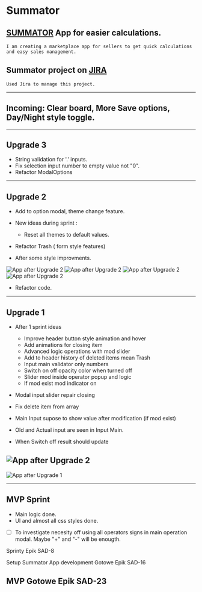 # Summator

## [SUMMATOR](https://liluter.github.io/Summator/) App for easier calculations.

    I am creating a marketplace app for sellers to get quick calculations and easy sales management.

## Summator project on  [JIRA](https://awdziewicz.atlassian.net/wiki/spaces/SD/overview?atlOrigin=eyJpIjoiYmI2ODQxMWQwNzMwNDZiYjllZjhmZDE5NmQzMWQ3NDciLCJwIjoiaiJ9)
    Used Jira to manage this project.
---

## Incoming: Clear board, More Save options, Day/Night style toggle.
    
---
## Upgrade 3
- String validation for '.' inputs.
- Fix selection input number to empty value not "0".
- Refactor ModalOptions
---
## Upgrade 2
- Add to option modal, theme change feature.
- New ideas during sprint : 
    - Reset all themes to default values.

- Refactor Trash ( form style features)
- After some style improvments.

![App after Upgrade 2](./Images/upgrade2-0.png)
![App after Upgrade 2](./Images/upgrade2-1.png)
![App after Upgrade 2](./Images/upgrade2-2.png)
![App after Upgrade 2](./Images/upgrade2-3.png)

- Refactor code.
---

## Upgrade 1

- After 1 sprint ideas
    - Improve header button style animation and hover
    - Add animations for closing item
    - Advanced logic operations with mod slider
    - Add to header history of deleted items mean Trash
    - Input main validator only numbers
    - Switch on off opacity color when turned off
    - Slider mod inside operator popup and logic
    - If mod exist mod indicator on


- Modal input slider repair closing

- Fix delete item from array

- Main Input supose to show value after modification (if mod exist)

- Old and Actual input are seen in Input Main.

- When Switch off result should update

![App after Upgrade 2](./Images/Upgrade2.png)
---

![App after Upgrade 1](./Images/Upgrade1.png)

--- 
## MVP Sprint
- Main logic done.
- UI and almost all css styles done.

- [ ] To investigate necesity off using all operators signs in main operation modal. Maybe "+" and "-" will be enougth.

Sprinty
Epik
SAD-8

Setup Summator App development
Gotowe
Epik
SAD-16

MVP
Gotowe
Epik
SAD-23
---
